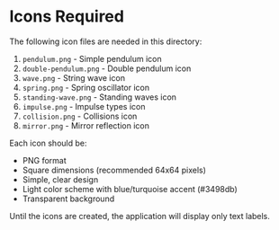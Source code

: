 # Icons Required

The following icon files are needed in this directory:

1. `pendulum.png` - Simple pendulum icon
2. `double-pendulum.png` - Double pendulum icon
3. `wave.png` - String wave icon
4. `spring.png` - Spring oscillator icon
5. `standing-wave.png` - Standing waves icon
6. `impulse.png` - Impulse types icon
7. `collision.png` - Collisions icon
8. `mirror.png` - Mirror reflection icon

Each icon should be:
- PNG format
- Square dimensions (recommended 64x64 pixels)
- Simple, clear design
- Light color scheme with blue/turquoise accent (#3498db)
- Transparent background

Until the icons are created, the application will display only text labels. 